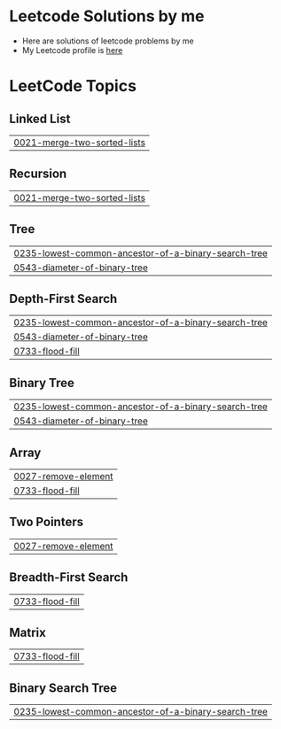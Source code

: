 # Leetcode Solutions by me

- Here are solutions of leetcode problems by me  
- My Leetcode profile is [here](https://leetcode.com/ysmetal/)

<!---LeetCode Topics Start-->
# LeetCode Topics
## Linked List
|  |
| ------- |
| [0021-merge-two-sorted-lists](https://github.com/greenned/leetcode/tree/master/0021-merge-two-sorted-lists) |
## Recursion
|  |
| ------- |
| [0021-merge-two-sorted-lists](https://github.com/greenned/leetcode/tree/master/0021-merge-two-sorted-lists) |
## Tree
|  |
| ------- |
| [0235-lowest-common-ancestor-of-a-binary-search-tree](https://github.com/greenned/leetcode/tree/master/0235-lowest-common-ancestor-of-a-binary-search-tree) |
| [0543-diameter-of-binary-tree](https://github.com/greenned/leetcode/tree/master/0543-diameter-of-binary-tree) |
## Depth-First Search
|  |
| ------- |
| [0235-lowest-common-ancestor-of-a-binary-search-tree](https://github.com/greenned/leetcode/tree/master/0235-lowest-common-ancestor-of-a-binary-search-tree) |
| [0543-diameter-of-binary-tree](https://github.com/greenned/leetcode/tree/master/0543-diameter-of-binary-tree) |
| [0733-flood-fill](https://github.com/greenned/leetcode/tree/master/0733-flood-fill) |
## Binary Tree
|  |
| ------- |
| [0235-lowest-common-ancestor-of-a-binary-search-tree](https://github.com/greenned/leetcode/tree/master/0235-lowest-common-ancestor-of-a-binary-search-tree) |
| [0543-diameter-of-binary-tree](https://github.com/greenned/leetcode/tree/master/0543-diameter-of-binary-tree) |
## Array
|  |
| ------- |
| [0027-remove-element](https://github.com/greenned/leetcode/tree/master/0027-remove-element) |
| [0733-flood-fill](https://github.com/greenned/leetcode/tree/master/0733-flood-fill) |
## Two Pointers
|  |
| ------- |
| [0027-remove-element](https://github.com/greenned/leetcode/tree/master/0027-remove-element) |
## Breadth-First Search
|  |
| ------- |
| [0733-flood-fill](https://github.com/greenned/leetcode/tree/master/0733-flood-fill) |
## Matrix
|  |
| ------- |
| [0733-flood-fill](https://github.com/greenned/leetcode/tree/master/0733-flood-fill) |
## Binary Search Tree
|  |
| ------- |
| [0235-lowest-common-ancestor-of-a-binary-search-tree](https://github.com/greenned/leetcode/tree/master/0235-lowest-common-ancestor-of-a-binary-search-tree) |
<!---LeetCode Topics End-->